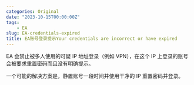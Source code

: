 ```yaml
---
categories: Original
date: "2023-10-15T00:00:00Z"
tags:
    - EA
slug: EA-credentials-expired
title: EA账号登录提示Your credentials are incorrect or have expired
---
```


EA 会禁止被多人使用的可疑 IP 地址登录（例如 VPN），在这个 IP 上登录的账号会被要求重置密码而且没有明确提示。

一个可能的解决方案是，静置账号一段时间并使用干净的 IP 重置密码并登录。

